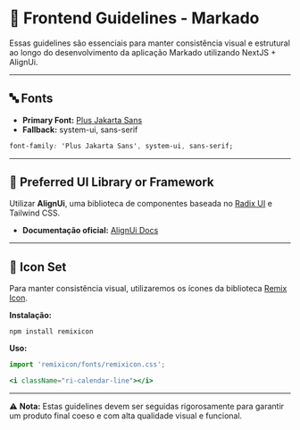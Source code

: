 # 🎨 Frontend Guidelines - Markado

Essas guidelines são essenciais para manter consistência visual e estrutural ao longo do desenvolvimento da aplicação Markado utilizando NextJS + AlignUi.

---

## 🔤 Fonts

- **Primary Font:** [Plus Jakarta Sans](https://fonts.google.com/specimen/Plus+Jakarta+Sans)
- **Fallback:** system-ui, sans-serif

```css
font-family: 'Plus Jakarta Sans', system-ui, sans-serif;
```

---

## 🧩 Preferred UI Library or Framework

Utilizar **AlignUi**, uma biblioteca de componentes baseada no [Radix UI](https://www.radix-ui.com/) e Tailwind CSS.

- **Documentação oficial:** [AlignUi Docs](https://alignui.com/docs)

---

## 🎯 Icon Set

Para manter consistência visual, utilizaremos os ícones da biblioteca [Remix Icon](https://remixicon.com/).

**Instalação:**
```shell
npm install remixicon
```

**Uso:**
```jsx
import 'remixicon/fonts/remixicon.css';

<i className="ri-calendar-line"></i>
```

---

⚠️ **Nota:** Estas guidelines devem ser seguidas rigorosamente para garantir um produto final coeso e com alta qualidade visual e funcional.

